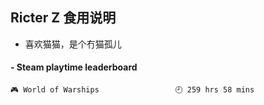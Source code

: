 ## Ricter Z 食用说明
- 喜欢猫猫，是个冇猫孤儿

<!-- steam-box start -->
#### - Steam playtime leaderboard
```text
🎮 World of Warships                 🕘 259 hrs 58 mins
```
<!-- Powered by https://github.com/YouEclipse/steam-box . -->
<!-- steam-box end -->
